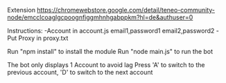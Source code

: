 

Extension
https://chromewebstore.google.com/detail/teneo-community-node/emcclcoaglgcpoognfiggmhnhgabppkm?hl=de&authuser=0



Instructions: -Account in account.js
email1,password1
email2,password2
-Put Proxy in proxy.txt

Run "npm install" to install the module
Run "node main.js" to run the bot

The bot only displays 1 Account to avoid lag
Press 'A' to switch to the previous account, 'D' to switch to the next account 
